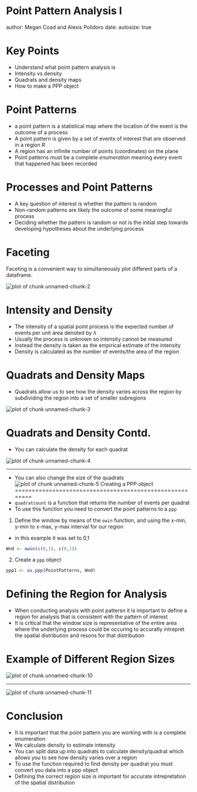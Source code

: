 Point Pattern Analysis I
========================================================
author: Megan Coad and Alexis Polidoro
date: 
autosize: true

Key Points
========================================================
- Understand what point pattern analysis is 
- Intensity vs density 
- Quadrats and density maps
- How to make a PPP object

Point Patterns
========================================================


-  a point pattern is a statistical map where the location of the event is the outcome of a process 
- A point pattern is given by a set of events of interest that are observed in a region $R$
- A region has an infinite number of points (coordinates) on the plane 
- Point patterns must be a complete _enumeration_ meaning every event that happened has been recorded

Processes and Point Patterns
========================================================
-  A key question of interest is whether the pattern is random
- Non-random patterns are likely the outcome of some meaningful process
- Deciding whether the pattern is random or not is the initial step towards developing hypotheses about the underlying process 

Faceting
========================================================
Faceting is a convenient way to simultaneously plot different parts of a dataframe.

![plot of chunk unnamed-chunk-2](08-Point-pattern-analysis-I-slides-figure/unnamed-chunk-2-1.png)


Intensity and Density
========================================================
- The intensity of a spatial point process is the expected number of events per unit area denoted by $\lambda$
- Usually the process is unknown so intensity cannot be measured
- Instead the density is taken as the empirical estimate of the intensity
- Density is calculated as the number of events/the area of the region

Quadrats and Density Maps
========================================================
- Quadrats allow us to see how the density varies across the region by subdividing the region into a set of smaller subregions 

![plot of chunk unnamed-chunk-3](08-Point-pattern-analysis-I-slides-figure/unnamed-chunk-3-1.png)

Quadrats and Density Contd. 
========================================================
- You can calculate the density for each quadrat

![plot of chunk unnamed-chunk-4](08-Point-pattern-analysis-I-slides-figure/unnamed-chunk-4-1.png)
***
- You can also change the size of the quadrats
![plot of chunk unnamed-chunk-5](08-Point-pattern-analysis-I-slides-figure/unnamed-chunk-5-1.png)
Creating a PPP object
========================================================
- `quadratcount` is a function that returns the number of events per quadrat
- To use this function you need to convert the point patterns to a `ppp`
1. Define the window by means of the `owin` function, and using the x-min, y-min to x-max, y-max interval for our region
- in this example it was set to 0,1



```r
Wnd <- owin(c(0,1), c(0,1))
```

2. Create a `ppp` object



```r
ppp1 <- as.ppp(PointPatterns, Wnd)
```

Defining the Region for Analysis
========================================================
- When conducting analysis with point pattersn it is important to define a region for analysis that is consistent with the pattern of interest
- It is critical that the window size is representative of the entire area where the underlying process could be occuring to accuratly intrepret the spatial distribution and resons for that distribution  

<!---
the window has to be represneteive of where the processes could occur. It is not just that the window could be to big or to small, but it may not represent the entire area where the process could be happening 
--->


Example of Different Region Sizes 
========================================================
![plot of chunk unnamed-chunk-10](08-Point-pattern-analysis-I-slides-figure/unnamed-chunk-10-1.png)
***

![plot of chunk unnamed-chunk-11](08-Point-pattern-analysis-I-slides-figure/unnamed-chunk-11-1.png)

Conclusion
=======================================================
- It is important that the point pattern you are working with is a complete enumeration 
- We calculate density to estimate intensity 
- You can split data up into quadrats to calculate density/quadrat which allows you to see how density varies over a region 
- To use the function required to find density per quadrat you must convert you data into a ppp object 
- Defining the correct region size is important for accurate intrepretation of the spatial distribution 
